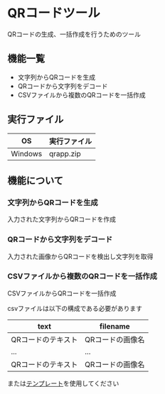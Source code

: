 # QRコードツール
QRコードの生成、一括作成を行うためのツール

## 機能一覧
* 文字列からQRコードを生成
* QRコードから文字列をデコード
* CSVファイルから複数のQRコードを一括作成

## 実行ファイル
| OS | 実行ファイル |
| ---- | ---- |
| Windows | qrapp.zip |

## 機能について
### 文字列からQRコードを生成
入力された文字列からQRコードを作成
### QRコードから文字列をデコード
入力された画像からQRコードを検出し文字列を取得
### CSVファイルから複数のQRコードを一括作成
CSVファイルからQRコードを一括作成

csvファイルは以下の構成である必要があります

| text | filename |
| ---- | ---- |
| QRコードのテキスト | QRコードの画像名 |
| ... | ... |
| QRコードのテキスト | QRコードの画像名 |

または[テンプレート](/resource/qrcode_template.csv)を使用してください
